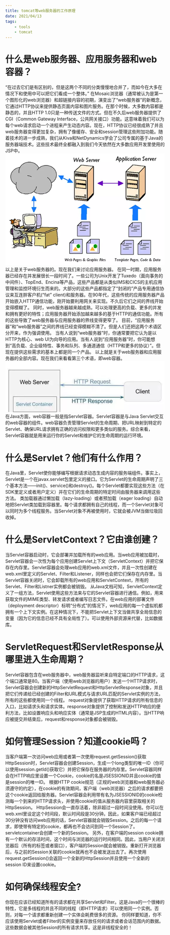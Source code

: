 ```yaml
---
title: tomcat等web服务器的工作原理
date: 2021/04/13
tags: 
    - tools
    - tomcat
---
```


# 什么是web服务器、应用服务器和web容器？
“在过去它们是有区别的，但是这两个不同的分类慢慢地合并了，而如今在大多在情况下和使用中可以把它们看成一个整体。”
在Mosaic浏览器（通常被认为是第一个图形化的web浏览器）和超链接内容的初期，演变出了“web服务器”的新概念，它通过HTTP协议来提供静态页面内容和图片服务。在那个时候，大多数内容都是静态的，并且HTTP 1.0只是一种传送文件的方式。但在不久后web服务器提供了CGI（Common Gateway Interface，公共网关接口）功能。这意味着我们可以为每个web请求启动一个进程来产生动态内容。现在，HTTP协议已经很成熟了并且web服务器变得更加复杂，拥有了像缓存、安全和session管理这些附加功能。随着技术的进一步成熟，我们从Kiva和NetDynamics学会了公司专属的基于Java的服务器端技术。这些技术最终全都融入到我们今天依然在大多数应用开发里使用的JSP中。
![](https://raw.githubusercontent.com/snmlm/resources/master/picture/20210413.webp)
以上是关于web服务器的。现在我们来讨论应用服务器。
在同一时期，应用服务器已经存在并发展很长一段时间了。一些公司为Unix开发了Tuxedo（面向事务的中间件）、TopEnd、Encina等产品，这些产品都是从类似IMS和CICS的主机应用管理和监控环境衍生而来的。大部分的这些产品都指定了“封闭的”产品专用通信协议来互连胖客户机(“fat” client)和服务器。在90年代，这些传统的应用服务器产品开始嵌入HTTP通信功能，刚开始要利用网关来实现。不久后它们之间的界线开始变得模糊了。
同时，web服务器越来越成熟，可以处理更高的负载、更多的并发和拥有更好的特性；应用服务器开始添加越来越多的基于HTTP的通信功能。所有的这些导致了web服务器与应用服务器的界线变得更窄了。
目前，“应用服务器”和“web服务器”之间的界线已经变得模糊不清了。但是人们还把这两个术语区分开来，作为强调使用。
当有人说到“web服务器”时，你通常要把它认为是以HTTP为核心、web UI为向导的应用。当有人说到“应用服务器”时，你可能想到“高负载、企业级特性、事务和队列、多通道通信（HTTP和更多的协议）”。但现在提供这些需求的基本上都是同一个产品。
以上就是关于web服务器和应用服务器的全部内容。现在我们来看看第三个术语，即web容器。
![](https://raw.githubusercontent.com/snmlm/resources/master/picture/20210413_2.webp)
在Java方面，web容器一般是指Servlet容器。Servlet容器是与Java Servlet交互的web容器的组件。web容器负责管理Servlet的生命周期、把URL映射到特定的Servlet、确保URL请求拥有正确的访问权限和更多类似的服务。综合来看，Servlet容器就是用来运行你的Servlet和维护它的生命周期的运行环境。

# 什么是Servlet？他们有什么作用？
在Java里，Servlet使你能够编写根据请求动态生成内容的服务端组件。事实上，Servlet是一个在javax.servlet包里定义的接口。它为Servlet的生命周期声明了三个基本方法——init()、service()和destroy()。每个Servlet都要实现这些方法（在SDK里定义或者用户定义）并在它们的生命周期的特定时间由服务器来调用这些方法。
类加载器通过懒加载（lazy-loading）或者预加载（eager loading）自动地把Servlet类加载到容器里。每个请求都拥有自己的线程，而一个Servlet对象可以同时为多个线程服务。当Servlet对象不再被使用时，它就会被JVM当做垃圾回收掉。

# 什么是ServletContext？它由谁创建？
当Servlet容器启动时，它会部署并加载所有的web应用。当web应用被加载时，Servlet容器会一次性为每个应用创建Servlet上下文（ServletContext）并把它保存在内存里。Servlet容器会处理web应用的web.xml文件，并且一次性创建在web.xml里定义的Servlet、Filter和Listener，同样也会把它们保存在内存里。当Servlet容器关闭时，它会卸载所有的web应用和ServletContext，所有的Servlet、Filter和Listner实例都会被销毁。
从Java文档可知，ServletContext定义了一组方法，Servlet使用这些方法来与它的Servlet容器进行通信。例如，用来获取文件的MIME类型、转发请求或者编写日志文件。在web应用的部署文件（deployment descriptor）标明“分布式”的情况下，web应用的每一个虚拟机都拥有一个上下文实例。在这种情况下，不能把Servlet上下文当做共享全局信息的变量（因为它的信息已经不具有全局性了）。可以使用外部资源来代替，比如数据库。

# ServletRequest和ServletResponse从哪里进入生命周期？
Servlet容器包含在web服务器中，web服务器监听来自特定端口的HTTP请求，这个端口通常是80。当客户端（使用web浏览器的用户）发送一个HTTP请求时，Servlet容器会创建新的HttpServletRequest和HttpServletResponse对象，并且把它们传递给已经创建的Filter和URL模式与请求URL匹配的Servlet实例的方法，所有的这些都使用同一个线程。
request对象提供了获取HTTP请求的所有信息的入口，比如请求头和请求实体。response对象提供了控制和发送HTTP响应的便利方法，比如设置响应头和响应实体（通常是JSP生成的HTML内容）。当HTTP响应被提交并结束后，request和response对象都会被销毁。

# 如何管理Session？知道cookie吗？
当客户端第一次访问web应用或者第一次使用request.getSession()获取HttpSession时，Servlet容器会创建Session，生成一个long类型的唯一ID（你可以使用session.getId()获取它）并把它保存在服务器的内存里。Servlet容器同样会在HTTP响应里设置一个Cookie，cookie的名是JSESSIONID并且cookie的值是session的唯一ID。
根据HTTP cookie规范（正规的web浏览器和web服务器必须遵守的约定），在cookie的有效期间，客户端（web浏览器）之后的请求都要把这个cookie返回给服务器。Servlet容器会利用带有名为JSESSIONID的cookie检测每一个到来的HTTP请求头，并使用cookie的值从服务器内容里获取相关的HttpSession。
HttpSession会一直存活着，除非超过一段时间没使用。你可以在web.xml里设定这个时间段，默认时间段是30分钟。因此，如果客户端已经超过30分钟没有访问web应用的话，Servlet容器就会销毁Session。之后的每一个请求，即使带有特定的cookie，都再也不会访问到同一个Session了。servletcontainer会创建一个新的Session。
另外，在客户端的session cookie拥有一个默认的存活时间，这个时间与浏览器的运行时间相同。因此，当用户关闭浏览器后（所有的标签或者窗口），客户端的Session就会被销毁。重新打开浏览器后，与之前的Session关联的cookie就再也不会被发送出去了。再次使用request.getSession()会返回一个全新的HttpSession并且使用一个全新的session ID来设置cookie。

# 如何确保线程安全?
你现在应该已经知道所有的请求都在共享Servlet和Filter。这是Java的一个很棒的特性，它是多线程的并且不同的线程（即HTTP请求）可以使用同一个实例。否则，对每一个请求都重新创建一个实体会耗费很多的资源。
你同样要知道，你不应该使用Servlet或者Filter的实例变量来存放任何的请求或者会话范围内的数据。这些数据会被其他Session的所有请求共享。这是非线程安全的！